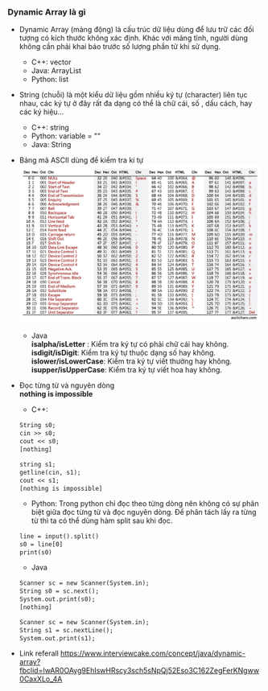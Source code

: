 ### Dynamic Array là gì
- Dynamic Array (mảng động) là cấu trúc dữ liệu dùng để lưu trữ các đối tượng có kích thước không xác định. Khác với mảng tĩnh, người dùng không cần phải khai báo trước số lượng phần tử khi sử dụng.
    + C++: vector
    + Java: ArrayList
    + Python: list
- String (chuỗi) là một kiểu dữ liệu gồm nhiều ký tự (character) liên tục nhau, các ký tự ở đây rất đa dạng có thể là chữ cái, số , dấu cách, hay các ký hiệu...
    + C++: string
    + Python: variable = ""
    + Java: String
- Bảng mã ASCII dùng để kiểm tra kí tự
![picture](Resource/ascii-chars-table-landscape.jpg)
    + Java
    <br/><b>isalpha/isLetter</b> : Kiểm tra ký tự có phải chữ cái hay không.
    <br/><b>isdigit/isDigit</b>: Kiểm tra ký tự thuộc dạng số hay không.
    <br/><b>islower/isLowerCase</b>: Kiểm tra ký tự viết thường hay không.
    <br/><b>isupper/isUpperCase</b>: Kiểm tra ký tự viết hoa hay không.
- Đọc từng từ và nguyên dòng
    </br><b>nothing is impossible</b>
    + C++: 
    ```
    String s0;
    cin >> s0;
    cout << s0;
    [nothing]
    ```
    ```
    string s1;
    getline(cin, s1);
    cout << s1;
    [nothing is impossible]
    ```
    + Python: Trong python chỉ đọc theo từng dòng nên không có sự phân biệt giữa đọc từng từ và đọc nguyên dòng. Để phân tách lấy ra từng từ thì ta có thể dùng hàm split sau khi đọc.
    ```
    line = input().split()
    s0 = line[0]
    print(s0)
    ```
    + Java
    ```
    Scanner sc = new Scanner(System.in);
    String s0 = sc.next();
    System.out.print(s0);
    [nothing]
    ```
    ```
    Scanner sc = new Scanner(System.in);
    String s1 = sc.nextLine();
    System.out.print(s1);
    ```

- Link referall
https://www.interviewcake.com/concept/java/dynamic-array?fbclid=IwAR0OAyg9EhIswHRscy3sch5sNpQj52Eso3C162ZegFerKNgww0CaxXLo_4A